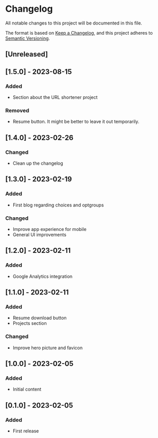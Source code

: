 # Changelog

All notable changes to this project will be documented in this file.

The format is based on [Keep a Changelog](https://keepachangelog.com/en/1.0.0/),
and this project adheres to [Semantic Versioning](https://semver.org/spec/v2.0.0.html).

## [Unreleased]

## [1.5.0] - 2023-08-15

### Added
 - Section about the URL shortener project

### Removed
 - Resume button. It might be better to leave it out temporarily.

## [1.4.0] - 2023-02-26

### Changed
 - Clean up the changelog

## [1.3.0] - 2023-02-19

### Added
 - First blog regarding choices and optgroups

### Changed
 - Improve app experience for mobile
 - General UI improvements

## [1.2.0] - 2023-02-11

### Added
 - Google Analytics integration

## [1.1.0] - 2023-02-11

### Added
 - Resume download button
 - Projects section

### Changed
 - Improve hero picture and favicon

## [1.0.0] - 2023-02-05

### Added
 - Initial content

## [0.1.0] - 2023-02-05

### Added
 - First release
